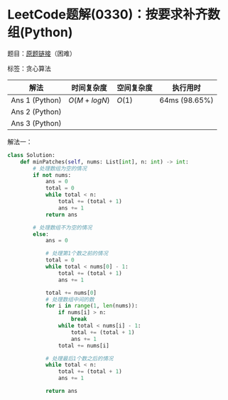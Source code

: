 # LeetCode题解(0330)：按要求补齐数组(Python)

题目：[原题链接](https://leetcode-cn.com/problems/patching-array/)（困难）

标签：贪心算法

| 解法           | 时间复杂度  | 空间复杂度 | 执行用时      |
| -------------- | ----------- | ---------- | ------------- |
| Ans 1 (Python) | $O(M+logN)$ | $O(1)$     | 64ms (98.65%) |
| Ans 2 (Python) |             |            |               |
| Ans 3 (Python) |             |            |               |

解法一：

```python
class Solution:
    def minPatches(self, nums: List[int], n: int) -> int:
        # 处理数组为空的情况
        if not nums:
            ans = 0
            total = 0
            while total < n:
                total += (total + 1)
                ans += 1
            return ans

        # 处理数组不为空的情况
        else:
            ans = 0

            # 处理第1个数之前的情况
            total = 0
            while total < nums[0] - 1:
                total += (total + 1)
                ans += 1

            total += nums[0]
            # 处理数组中间的数
            for i in range(1, len(nums)):
                if nums[i] > n:
                    break
                while total < nums[i] - 1:
                    total += (total + 1)
                    ans += 1
                total += nums[i]

            # 处理最后1个数之后的情况
            while total < n:
                total += (total + 1)
                ans += 1

            return ans
```

